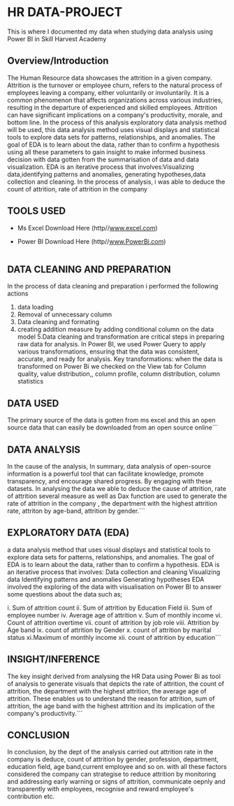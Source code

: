 # HR DATA-PROJECT
This is where I documented my data when studying data analysis  using Power BI in Skill Harvest Academy
## Overview/Introduction
The Human Resource data showcases the attrition in a given company.
Attrition is the turnover or employee churn, refers to the natural process of employees leaving a company, either voluntarily or involuntarily. It is a common phenomenon that affects organizations across various industries, resulting in the departure of experienced and skilled employees. Attrition can have significant implications on a company's productivity, morale, and bottom line.
In the process of this analysis exploratory data analysis method will be used, this data analysis method uses visual displays and statistical tools to explore data sets for patterns, relationships, and anomalies. The goal of EDA is to learn about the data, rather than to confirm a hypothesis using all these parameters to gain insight to make informed business decision with data gotten from the summarisation of data and data visualization.
EDA is an iterative process that involves:Visualizing data,identifying patterns and anomalies, generating hypotheses,data collection and cleaning.
In the process of analysis, i was able to deduce the count of attrition, rate of attrition in the company
## TOOLS USED
*	Ms Excel Download Here (http//www.excel.com)
* Power BI Download Here (http//www.PowerBi.com)

   ```
 ## DATA CLEANING AND PREPARATION
In the process of data cleaning and preparation i performed the following actions
1. data loading
2. Removal of unnecessary column
3. Data cleaning and formating
4. creating addition measure by adding conditional column on the data model
5.Data cleaning and transformation are critical steps in preparing raw data for analysis.
In Power BI, we used Power Query to apply various transformations, ensuring that the data was consistent, accurate, and ready for analysis.
Key transformations: when the data is transformed on Power Bi we checked on the View tab for Column quality, value distribution,, column profile, column distribution, column statistics
## DATA USED
The primary source of the data is gotten from ms excel and this an open source data that can easily be downloaded from an open source online```
## DATA ANALYSIS
In the cause of the analysis, 
In summary, data analysis of open-source information is a powerful tool that can facilitate knowledge, promote transparency, and encourage shared progress. By engaging with these datasets.
In analysing the data we able to deduce the cause of attrition, rate of attrition several measure as well as Dax function are used to generate the rate of attrition in the company , the department with the highest attrition rate, attriton by age-band, attrition by gender.```
## EXPLORATORY DATA (EDA)
 a data analysis method that uses visual displays and statistical tools to explore data sets for patterns, relationships, and anomalies. The goal of EDA is to learn about the data, rather than to confirm a hypothesis. 
EDA is an iterative process that involves:
Data collection and cleaning
Visualizing data
Identifying patterns and anomalies
Generating hypotheses
EDA involved the exploring of the data  with visualisation on Power BI to answer some questions about the data such as;

i. Sum of attrition count
ii. Sum of attrition by Education Field
iii. Sum of employee number
iv. Average age of attrition
v. Sum of monthly income
vi. Count of attrition overtime
vii. count of attrition by job role
viii. Attrition by Age band
ix. count of attrition by Gender
x. count of attrition by marital status
xi.Maximum of monthly income 
xii. count of attrition by education```
## INSIGHT/INFERENCE
The key insight derived from analysing the HR Data using Power Bi as tool of analysis to generate visuals that depicts the rate of attrition, the count of attrition, the department with the highest attrition, the average age of attrition. These enables us to understand the reason for attrition, sum of attrition, the age band with the highest attrition and its implication of the company's productivity.```
## CONCLUSION
In conclusion, by the dept of the analysis carried out  attrition rate in the company is deduce, count of attrition by gender, profession, department, education field, age band,current employee and so on. with all these factors considered the company can strategise to reduce attrition  by monitoring and addressing early warning or signs of attrition, communicate oepnly and transparently with employees, recognise and reward employee's contribution etc.
